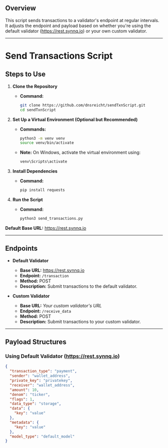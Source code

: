 ## Overview

This script sends transactions to a validator's endpoint at regular intervals. It adjusts the endpoint and payload based on whether you're using the default validator (https://rest.synnq.io) or your own custom validator.

---

# Send Transactions Script

## Steps to Use

1. **Clone the Repository**
   - **Command:**
     ```bash
     git clone https://github.com/dnsreicht/sendTxnScript.git
     cd sendTxnScript
     ```

2. **Set Up a Virtual Environment (Optional but Recommended)**
   - **Commands:**
     ```bash
     python3 -m venv venv
     source venv/bin/activate
     ```
   - **Note:** On Windows, activate the virtual environment using:
     ```bash
     venv\Scripts\activate
     ```

3. **Install Dependencies**
   - **Command:**
     ```bash
     pip install requests
     ```

4. **Run the Script**
   - **Command:**
     ```bash
     python3 send_transactions.py


**Default Base URL:** https://rest.synnq.io

---

## Endpoints

- **Default Validator**
  - **Base URL:** https://rest.synnq.io
  - **Endpoint:** `/transaction`
  - **Method:** POST
  - **Description:** Submit transactions to the default validator.

- **Custom Validator**
  - **Base URL:** *Your custom validator's URL*
  - **Endpoint:** `/receive_data`
  - **Method:** POST
  - **Description:** Submit transactions to your custom validator.

---

## Payload Structures

### Using Default Validator (https://rest.synnq.io)

```json
{
  "transaction_type": "payment",
  "sender": "wallet_address",
  "private_key": "privatekey",
  "receiver": "wallet_address",
  "amount": 10,
  "denom": "ticker",
  "flags": 1,
  "data_type": "storage",
  "data": {
    "key": "value"
  },
  "metadata": {
    "key": "value"
  },
  "model_type": "default_model"
}


